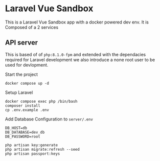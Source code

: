 # Laravel Vue Sandbox
This is a Laravel Vue Sandbox app with a docker powered dev env. It is Composed of a 2 services

## API server
This is based of of `php:8.1.0-fpm` and extended with the dependacies required for Laravel development we also introduce a none root user to be used for devlopment.

Start the project

```
docker compose up -d
```

Setup Laravel

```
docker compose exec php /bin/bash
composer install
cp .env.example .env
```

Add Database Configuration to `server/.env`

```
DB_HOST=db
DB_DATABASE=dev_db
DB_PASSWORD=root
```

```
php artisan key:generate
php artisan migrate:refresh --seed
php artisan passport:keys
```
